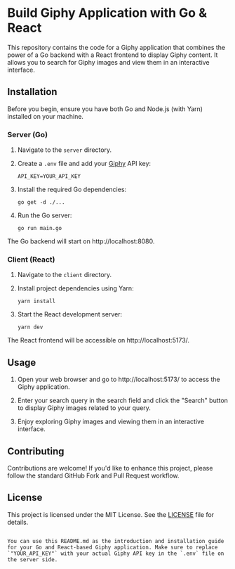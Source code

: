 # Build Giphy Application with Go & React

This repository contains the code for a Giphy application that combines the power of a Go backend with a React frontend to display Giphy content. It allows you to search for Giphy images and view them in an interactive interface.

## Installation

Before you begin, ensure you have both Go and Node.js (with Yarn) installed on your machine.

### Server (Go)

1. Navigate to the `server` directory.

2. Create a `.env` file and add your [Giphy](https://developers.giphy.com/) API key:

   ```
   API_KEY=YOUR_API_KEY
   ```

3. Install the required Go dependencies:

   ```
   go get -d ./...
   ```

4. Run the Go server:
   ```
   go run main.go
   ```

The Go backend will start on http://localhost:8080.

### Client (React)

1. Navigate to the `client` directory.

2. Install project dependencies using Yarn:

   ```
   yarn install
   ```

3. Start the React development server:
   ```
   yarn dev
   ```

The React frontend will be accessible on http://localhost:5173/.

## Usage

1. Open your web browser and go to http://localhost:5173/ to access the Giphy application.

2. Enter your search query in the search field and click the "Search" button to display Giphy images related to your query.

3. Enjoy exploring Giphy images and viewing them in an interactive interface.

## Contributing

Contributions are welcome! If you'd like to enhance this project, please follow the standard GitHub Fork and Pull Request workflow.

## License

This project is licensed under the MIT License. See the [LICENSE](LICENSE) file for details.

```

You can use this README.md as the introduction and installation guide for your Go and React-based Giphy application. Make sure to replace `"YOUR_API_KEY"` with your actual Giphy API key in the `.env` file on the server side.
```
